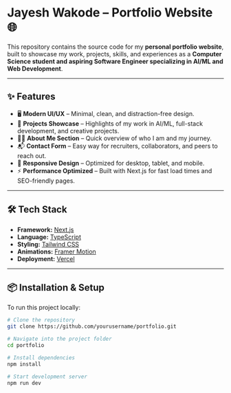 # Jayesh Wakode – Portfolio Website 🌐

This repository contains the source code for my **personal portfolio website**, built to showcase my work, projects, skills, and experiences as a **Computer Science student and aspiring Software Engineer specializing in AI/ML and Web Development**.

---

## ✨ Features
- 🖥️ **Modern UI/UX** – Minimal, clean, and distraction-free design.  
- 📂 **Projects Showcase** – Highlights of my work in AI/ML, full-stack development, and creative projects.  
- 🧑‍💻 **About Me Section** – Quick overview of who I am and my journey.  
- 📬 **Contact Form** – Easy way for recruiters, collaborators, and peers to reach out.  
- 📱 **Responsive Design** – Optimized for desktop, tablet, and mobile.  
- ⚡ **Performance Optimized** – Built with Next.js for fast load times and SEO-friendly pages.  

---

## 🛠️ Tech Stack
- **Framework:** [Next.js](https://nextjs.org/)  
- **Language:** [TypeScript](https://www.typescriptlang.org/)  
- **Styling:** [Tailwind CSS](https://tailwindcss.com/)  
- **Animations:** [Framer Motion](https://www.framer.com/motion/)  
- **Deployment:** [Vercel](https://vercel.com/)  

---

## 📦 Installation & Setup
To run this project locally:

```bash
# Clone the repository
git clone https://github.com/yourusername/portfolio.git

# Navigate into the project folder
cd portfolio

# Install dependencies
npm install

# Start development server
npm run dev
